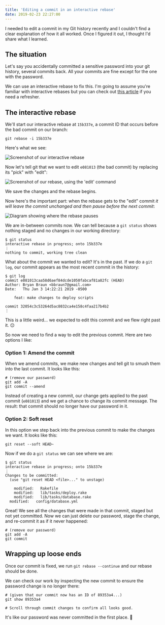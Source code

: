```yaml
---
title: 'Editing a commit in an interactive rebase'
date: 2019-02-23 22:27:00
---
```


I needed to edit a commit in my Git history recently and I couldn't find a clear explanation of how it all worked. Once I figured it out, I thought I'd share what I learned.

## The situation

Let's say you accidentally committed a sensitive password into your git history, several commits back. All your commits are fine except for the one with the password.

We can use an interactive rebase to fix this. I'm going to assume you're familiar with interactive rebases but you can check out [this article](https://hackernoon.com/beginners-guide-to-interactive-rebasing-346a3f9c3a6d) if you need a refresher.

## The interactive rebase

We'll start our interactive rebase at `15b337e`, a commit ID that occurs before the bad commit on our branch:

`git rebase -i 15b337e`

Here's what we see:

![Screenshot of our interactive rebase]({{site.url}}/assets/images/rebase-commits-1.png)

Now let's tell git that we want to edit `e081013` (the bad commit) by replacing its "pick" with "edit":

![Screenshot of our rebase, using the 'edit' command]({{site.url}}/assets/images/rebase-commits-2.png)

We save the changes and the rebase begins.

Now here's the important part: when the rebase gets to the "edit" commit _it will leave the commit unchanged and then pause before the next commit_:

![Diagram showing where the rebase pauses]({{site.url}}/assets/images/rebase-commits-3.png)

We are in-between commits now. We can tell because a `git status` shows nothing staged and no changes in our working directory:

```
$ git status
interactive rebase in progress; onto 15b337e
⋮
nothing to commit, working tree clean
```

What about the commit we wanted to edit? It's in the past. If we do a `git log`, our commit appears as the most recent commit in the history:

```
$ git log
commit e081013caa58d6aef84dcde1050fabcaf81a82fc (HEAD)
Author: Bryan Braun <bbraun7@gmail.com>
Date:   Thu Jan 3 14:22:21 2019 -0500

    feat: make changes to deploy scripts

commit 32054c3c53264d5ac8032ca4e158c4faa217b4b2
⋮
```

This is a little weird… we expected to edit this commit and we flew right past it. 😐

So now we need to find a way to edit the previous commit. Here are two options I like:

### Option 1: Amend the commit

When we amend commits, we make new changes and tell git to smush them into the last commit. It looks like this:

```
# (remove our password)
git add -A
git commit --amend
```

Instead of creating a new commit, our change gets applied to the past commit (`e081013`) and we get a chance to change its commit message. The result: that commit should no longer have our password in it.

### Option 2: Soft reset

In this option we step back into the previous commit to make the changes we want. It looks like this:

```
git reset --soft HEAD~
```

Now if we do a `git status` we can see where we are:

```
$ git status
interactive rebase in progress; onto 15b337e
⋮
Changes to be committed:
  (use "git reset HEAD <file>..." to unstage)

	modified:   Rakefile
	modified:   lib/tasks/deploy.rake
	modified:   lib/tasks/database.rake
  modified:   config/database.yml
```

Great! We see all the changes that were made in that commit, staged but not yet committed. Now we can just delete our password, stage the change, and re-commit it as if it never happened:

```
# (remove our password)
git add -A
git commit
```

## Wrapping up loose ends

Once our commit is fixed, we run `git rebase --continue` and our rebase should be done.

We can check our work by inspecting the new commit to ensure the password change is no longer there:

```
# (given that our commit now has an ID of 89353a4...)
git show 89353a4

# Scroll through commit changes to confirm all looks good.
```

It's like our password was never committed in the first place. 🙌
